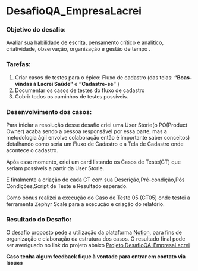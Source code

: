 # DesafioQA_EmpresaLacrei

### **Objetivo do desafio:**

Avaliar sua habilidade de escrita, pensamento crítico e analítico, criatividade, observação, organização e gestão de tempo . 

### Tarefas:

1. Criar casos de testes para o épico: Fluxo de cadastro (das telas: **“Boas-vindas à Lacrei Saúde”** e **“Cadastre-se”** )
2. Documentar os casos de testes do fluxo de cadastro
3. Cobrir todos os caminhos de testes possíveis.

### Desenvolvimento dos casos:

Para iniciar a resolução desse desafio criei uma User Storie(o PO(Product Owner) acaba sendo a pessoa responsável por essa parte, mas a metodologia ágil envolve colaboração então é importante saber conceitos) detalhando como seria um Fluxo de Cadastro e a Tela de Cadastro onde acontece o cadastro.

Após esse momento, criei um card listando os Casos de Teste(CT) que seriam possíveis a partir da User Storie.

E finalmente a criação de cada CT com sua Descrição,Pré-condição,Pós Condições,Script de Teste e Resultado esperado.

Como bônus realizei a execução do Caso de Teste 05 (CT05) onde testei a ferramenta Zephyr Scale para a execução e criação do relatório.

### Resultado do Desafio:

O desafio proposto pede a utilização da plataforma [Notion](https://www.notion.so/), para fins de organização e elaboração da estrutura dos casos.
O resultado final pode ser averiguado no link do projeto abaixo
 [Projeto DesafioQA-EmpresaLacrei](https://desafio-qa-julissy.notion.site/Fluxo-de-cadastro-487e216524a24cf0ba52a84e9e4a3502)


**Caso tenha algum feedback fique à vontade para entrar em contato via Issues**
